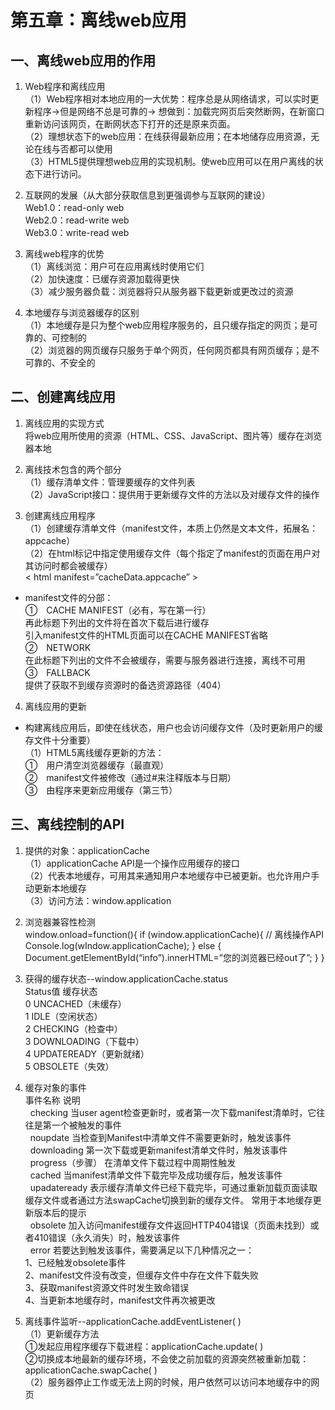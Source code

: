 # 第五章：离线web应用

## 一、离线web应用的作用

1. Web程序和离线应用<br/>
（1）Web程序相对本地应用的一大优势：程序总是从网络请求，可以实时更新程序->但是网络不总是可靠的->
想做到：加载完网页后突然断网，在新窗口重新访问该网页，在断网状态下打开的还是原来页面。<br/>
（2）理想状态下的web应用：在线获得最新应用；在本地储存应用资源，无论在线与否都可以使用<br/>
（3）HTML5提供理想web应用的实现机制。使web应用可以在用户离线的状态下进行访问。<br/>

2. 互联网的发展（从大部分获取信息到更强调参与互联网的建设）<br/>
Web1.0：read-only web<br/>
Web2.0：read-write web<br/>
Web3.0：write-read web

3. 离线web程序的优势<br/>
（1）离线浏览：用户可在应用离线时使用它们<br/>
（2）加快速度：已缓存资源加载得更快<br/>
（3）减少服务器负载：浏览器将只从服务器下载更新或更改过的资源

4. 本地缓存与浏览器缓存的区别<br/>
（1）本地缓存是只为整个web应用程序服务的，且只缓存指定的网页；是可靠的、可控制的<br/>
（2）浏览器的网页缓存只服务于单个网页，任何网页都具有网页缓存；是不可靠的、不安全的

## 二、创建离线应用

1. 离线应用的实现方式<br/>
将web应用所使用的资源（HTML、CSS、JavaScript、图片等）缓存在浏览器本地

2. 离线技术包含的两个部分<br/>
（1）缓存清单文件：管理要缓存的文件列表<br/>
（2）JavaScript接口：提供用于更新缓存文件的方法以及对缓存文件的操作

3. 创建离线应用程序<br/>
（1）创建缓存清单文件（manifest文件，本质上仍然是文本文件，拓展名：appcache）<br/>
（2）在html标记中指定使用缓存文件（每个指定了manifest的页面在用户对其访问时都会被缓存）<br/>
< html manifest=”cacheData.appcache” ><br/>
*  manifest文件的分部：<br/>
①　CACHE MANIFEST（必有，写在第一行）<br/>
再此标题下列出的文件将在首次下载后进行缓存<br/>
引入manifest文件的HTML页面可以在CACHE MANIFEST省略<br/>
②　NETWORK<br/>
在此标题下列出的文件不会被缓存，需要与服务器进行连接，离线不可用<br/>
③　FALLBACK<br/>
提供了获取不到缓存资源时的备选资源路径（404）

4. 离线应用的更新<br/>
*  构建离线应用后，即使在线状态，用户也会访问缓存文件（及时更新用户的缓存文件十分重要）<br/>
（1）HTML5离线缓存更新的方法：<br/>
①　用户清空浏览器缓存（最直观）<br/>
②　manifest文件被修改（通过#来注释版本与日期）<br/>
③　由程序来更新应用缓存（第三节）

## 三、离线控制的API
1. 提供的对象：applicationCache<br/>
（1）applicationCache API是一个操作应用缓存的接口<br/>
（2）代表本地缓存，可用其来通知用户本地缓存中已被更新。也允许用户手动更新本地缓存<br/>
（3）访问方法：window.application

2. 浏览器兼容性检测<br/>
window.onload=function(){
if (window.applicationCache){
// 离线操作API
    Console.log(wIndow.applicationCache);
} else {
    Document.getElementById(“info”).innerHTML=”您的浏览器已经out了”;
}
}

3. 获得的缓存状态--window.applicationCache.status<br/>
Status值	缓存状态<br/>
0	       UNCACHED（未缓存）<br/>
1	       IDLE（空闲状态）<br/>
2      	 CHECKING（检查中）<br/>
3	       DOWNLOADING（下载中）<br/>
4	       UPDATEREADY（更新就绪）<br/>
5	       OBSOLETE（失效）<br/>

4. 缓存对象的事件<br/>
事件名称	说明<br/>
  checking	当user agent检查更新时，或者第一次下载manifest清单时，它往往是第一个被触发的事件<br/>
  noupdate	当检查到Manifest中清单文件不需要更新时，触发该事件<br/>
  downloading	第一次下载或更新manifest清单文件时，触发该事件<br/>
  progress（步骤）	在清单文件下载过程中周期性触发<br/>
  cached	当manifest清单文件下载完毕及成功缓存后，触发该事件<br/>
  upadateready	表示缓存清单文件已经下载完毕，可通过重新加载页面读取缓存文件或者通过方法swapCache切换到新的缓存文件。
常用于本地缓存更新版本后的提示<br/>
  obsolete	加入访问manifest缓存文件返回HTTP404错误（页面未找到）或者410错误（永久消失）时，触发该事件<br/>
  error	若要达到触发该事件，需要满足以下几种情况之一：<br/>
1、已经触发obsolete事件<br/>
2、manifest文件没有改变，但缓存文件中存在文件下载失败<br/>
3、获取manifest资源文件时发生致命错误<br/>
4、当更新本地缓存时，manifest文件再次被更改<br/>
5. 离线事件监听--applicationCache.addEventListener( )<br/>
（1）更新缓存方法<br/>
①发起应用程序缓存下载进程：applicationCache.update( )<br/>
②切换成本地最新的缓存环境，不会使之前加载的资源突然被重新加载：applicationCache.swapCache( )<br/>
（2）服务器停止工作或无法上网的时候，用户依然可以访问本地缓存中的网页<br/>

